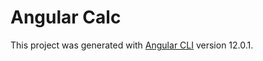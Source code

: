 # Angular Calc

This project was generated with [Angular CLI](https://github.com/angular/angular-cli) version 12.0.1.

